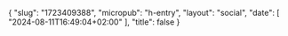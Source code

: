 {
    "slug": "1723409388",
    "micropub": "h-entry",
    "layout": "social",
    "date": [
        "2024-08-11T16:49:04+02:00"
    ],
    "title": false
}
